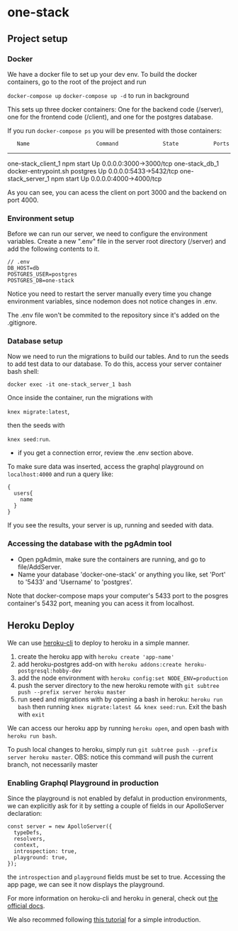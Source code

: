 # one-stack

## Project setup

### Docker
We have a docker file to set up your dev env. To build the docker containers, go to the root of the project and run

`docker-compose up`
`docker-compose up -d` to run in background

This sets up three docker containers: One for the backend code (/server), one for the frontend code (/client), and one for the postgres database.

If you run `docker-compose ps` you will be presented with those containers:
 
       Name                     Command              State           Ports         
-----------------------------------------------------------------------------------
one-stack_client_1   npm start                       Up      0.0.0.0:3000->3000/tcp
one-stack_db_1       docker-entrypoint.sh postgres   Up      0.0.0.0:5433->5432/tcp
one-stack_server_1   npm start                       Up      0.0.0.0:4000->4000/tcp

As you can see, you can acess the client on port 3000 and the backend on port 4000. 

### Environment setup

Before we can run our server, we need to configure the environment variables. Create a new ".env" file in the server root directory (/server) and add the following contents to it.
```
// .env
DB_HOST=db
POSTGRES_USER=postgres
POSTGRES_DB=one-stack
```
Notice you need to restart the server manually every time you change environment variables, since nodemon does not notice changes in .env.

The .env file won't be commited to the repository since it's added on the .gitignore. 
 
### Database setup

Now we need to run the migrations to build our tables. And to run the seeds to add test data to our database. 
To do this, access your server container bash shell: 

`docker exec -it one-stack_server_1 bash`

Once inside the container, run the migrations with 

`knex migrate:latest`, 

then the seeds with 

`knex seed:run`.

* if you get a connection error, review the .env section above. 

To make sure data was inserted, access the graphql playground on `localhost:4000` and run a query like:
```
{
  users{
    name
  }
}
```

If you see the results, your server is up, running and seeded with data. 

### Accessing the database with the pgAdmin tool



* Open pgAdmin, make sure the containers are running, and go to file/AddServer.
* Name your database 'docker-one-stack' or anything you like, set 'Port' to '5433' and 'Username' to 'postgres'.

Note that docker-compose maps your computer's 5433 port to the posgres container's 5432 port, meaning you can acess it from localhost.

## Heroku Deploy
We can use [heroku-cli](https://devcenter.heroku.com/articles/heroku-cli) to deploy to heroku in a simple manner.
1. create the heroku app with `heroku create 'app-name'`
1. add heroku-postgres add-on with `heroku addons:create heroku-postgresql:hobby-dev`
1. add the node environment with `heroku config:set NODE_ENV=production`
1. push the server directory to the new heroku remote with `git subtree push --prefix server heroku master`
1. run seed and migrations with by opening a bash in heroku: `heroku run bash` then running `knex migrate:latest && knex seed:run`. Exit the bash with `exit`

We can access our heroku app by running `heroku open`, and open bash with `heroku run bash`.

To push local changes to heroku, simply run `git subtree push --prefix server heroku master`. OBS: notice this command will push the current branch, not necessarily master

### Enabling Graphql Playground in production
Since the playground is not enabled by defalut in production environments, we can explicitly ask for it by setting a couple of fields in our ApolloServer declaration:
```
const server = new ApolloServer({ 
  typeDefs, 
  resolvers, 
  context,
  introspection: true,
  playground: true,
});
```
the `introspection` and `playground` fields must be set to true. Accessing the app page, we can see it now displays the playground.

For more information on heroku-cli and heroku in general, check out [the official docs](https://devcenter.heroku.com/categories/reference).

We also recommed following [this tutorial](https://devcenter.heroku.com/articles/getting-started-with-nodejs) for a simple introduction.
